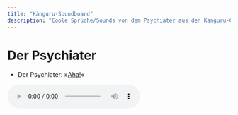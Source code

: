 ```yaml
---
title: "Känguru-Soundboard"
description: "Coole Sprüche/Sounds von dem Psychiater aus den Känguru-Chroniken."
---
```

# Der Psychiater

- Der Psychiater: »[Aha!](../files/psychiater-aha.mp3)«

<audio controls><source src='../files/psychiater-aha.mp3' type='audio/mpeg'></audio>

